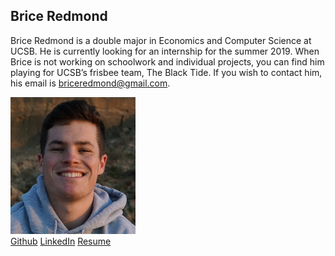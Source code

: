 ## Brice Redmond

Brice Redmond is a double major in Economics and Computer Science at UCSB. He is currently looking for an internship for the summer 2019. When Brice is not working on schoolwork and individual projects, you can find him playing for UCSB’s frisbee team, The Black Tide. If you wish to contact him, his email is briceredmond@gmail.com. 

<img src="SelfPortrait.jpeg" alt="drawing" width="200"/>

<div class="button-group minor-group">
  <a href="https://github.com/bredmond5" class="button">Github</a>
  <a href=https://www.linkedin.com/in/brice-redmond-8356aa172/" class="button">LinkedIn</a>
  <a href="Resume_BriceRedmond" class="button">Resume</a>
</div>


